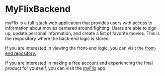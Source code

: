 # MyFlixBackend

myFlix is a full-stack web application that provides users with access to information about movies centered around fighting. Users are able to sign up, update personal information, and create a list of favorite movies.
This is the respository where the back-end logic is stored.

If you are interested in viewing the front-end logic, you can visit the [front-end repository.](https://github.com/EhWanu/myFLix-client)

If you are interested in making a free account and experiencing the final product for yourself, you can visit the [myFlix]() app.

